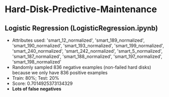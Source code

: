# Hard-Disk-Predictive-Maintenance

## Logistic Regression (LogisticRegression.ipynb)
* Attributes used: 'smart_12_normalized', 'smart_189_normalized', 'smart_190_normalized', 'smart_193_normalized',
             'smart_199_normalized', 'smart_240_normalized', 'smart_242_normalized', 'smart_5_normalized',
             'smart_187_normalized', 'smart_188_normalized', 'smart_197_normalized', 'smart_198_normalized'
* Randomly sampled 836 negative examples (non-failed hard disks) because we only have 836 positive examples
* Train: 80%; Test: 20% 
* Score: 0.7014925373134329
* **Lots of false negatives**